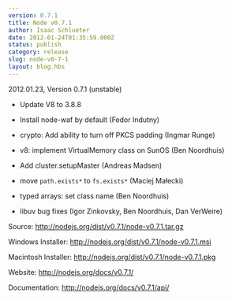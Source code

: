 ```yaml
---
version: 0.7.1
title: Node v0.7.1
author: Isaac Schlueter
date: 2012-01-24T01:35:59.000Z
status: publish
category: release
slug: node-v0-7-1
layout: blog.hbs
---
```


<p>2012.01.23, Version 0.7.1 (unstable)</p>

<ul>
<li><p>Update V8 to 3.8.8</p></li>
<li><p>Install node-waf by default (Fedor Indutny)</p></li>
<li><p>crypto: Add ability to turn off PKCS padding (Ingmar Runge)</p></li>
<li><p>v8: implement VirtualMemory class on SunOS (Ben Noordhuis)</p></li>
<li><p>Add cluster.setupMaster (Andreas Madsen)</p></li>
<li><p>move <code>path.exists*</code> to <code>fs.exists*</code> (Maciej Małecki)</p></li>
<li><p>typed arrays: set class name (Ben Noordhuis)</p></li>
<li><p>libuv bug fixes (Igor Zinkovsky, Ben Noordhuis, Dan VerWeire)</p></li>
</ul>

<p>Source: <a href="http://nodejs.org/dist/v0.7.1/node-v0.7.1.tar.gz">http://nodejs.org/dist/v0.7.1/node-v0.7.1.tar.gz</a></p>

<p>Windows Installer: <a href="http://nodejs.org/dist/v0.7.1/node-v0.7.1.msi">http://nodejs.org/dist/v0.7.1/node-v0.7.1.msi</a></p>

<p>Macintosh Installer: <a href="http://nodejs.org/dist/v0.7.1/node-v0.7.1.pkg">http://nodejs.org/dist/v0.7.1/node-v0.7.1.pkg</a></p>

<p>Website: <a href="http://nodejs.org/docs/v0.7.1/">http://nodejs.org/docs/v0.7.1/</a></p>

<p>Documentation: <a href="http://nodejs.org/docs/v0.7.1/api/">http://nodejs.org/docs/v0.7.1/api/</a></p>

